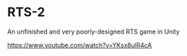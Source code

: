 # RTS-2
An unfinished and very poorly-designed RTS game in Unity

https://www.youtube.com/watch?v=YKsx8ulR4cA
